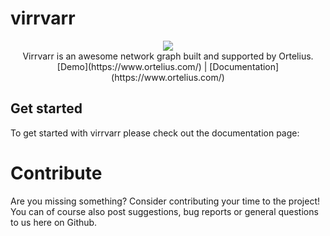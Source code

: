 # virrvarr

<div align="center">
  <img src="https://www.ortelius.com/wp-content/uploads/2020/05/Ortelius-logo-black.png" />
</div>
<div align="center">
  Virrvarr is an awesome network graph built and supported by Ortelius.
  [Demo](https://www.ortelius.com/) | [Documentation](https://www.ortelius.com/)
</div>

## Get started
To get started with virrvarr please check out the documentation page:

# Contribute
Are you missing something? Consider contributing your time to the project! You can of course also post suggestions, bug reports or general questions to us here on Github.

